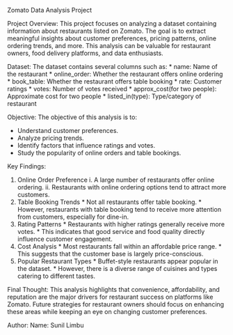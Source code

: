 Zomato Data Analysis Project


Project Overview: 
 This project focuses on analyzing a dataset containing information about restaurants listed 
 on Zomato. The goal is to extract meaningful insights about customer preferences, pricing 
 patterns, online ordering trends, and more. This analysis can be valuable for restaurant 
 owners, food delivery platforms, and data enthusiasts.

Dataset:
 The dataset contains several columns such as:
    * name: Name of the restaurant
    * online_order: Whether the restaurant offers online ordering
    * book_table: Whether the restaurant offers table booking
    * rate: Customer ratings
    * votes: Number of votes received
    * approx_cost(for two people): Approximate cost for two people
    * listed_in(type): Type/category of restaurant

Objective:
 The objective of this analysis is to:
  * Understand customer preferences.
  * Analyze pricing trends.
  * Identify factors that influence ratings and votes.
  * Study the popularity of online orders and table bookings.

Key Findings:
  1. Online Order Preference
    i. A large number of restaurants offer online ordering.
    ii. Restaurants with online ordering options tend to attract more customers.
  2. Table Booking Trends
    * Not all restaurants offer table booking.
    * However, restaurants with table booking tend to receive more attention from customers, especially for dine-in.
  3. Rating Patterns
    * Restaurants with higher ratings generally receive more votes.
    * This indicates that good service and food quality directly influence customer engagement.
  4. Cost Analysis
    * Most restaurants fall within an affordable price range.
    * This suggests that the customer base is largely price-conscious.
  5. Popular Restaurant Types
    * Buffet-style restaurants appear popular in the dataset.
    * However, there is a diverse range of cuisines and types catering to different tastes.

Final Thought: 
  This analysis highlights that convenience, affordability, and reputation are the major 
  drivers for restaurant success on platforms like Zomato. Future strategies for restaurant 
  owners should focus on enhancing these areas while keeping an eye on changing customer 
  preferences.

Author:
Name: Sunil Limbu
